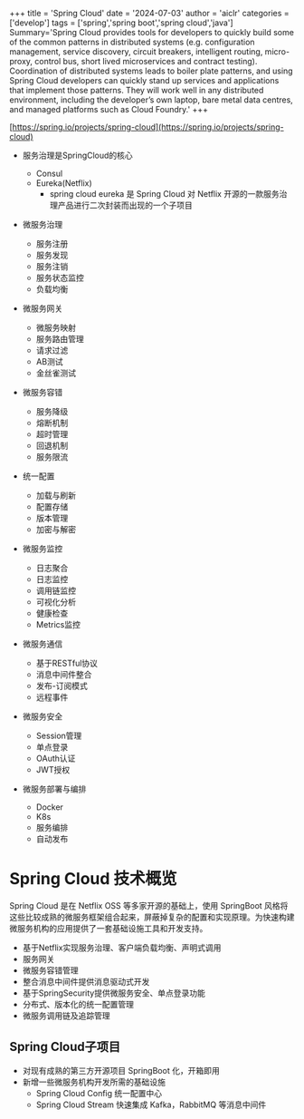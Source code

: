 +++
title = 'Spring Cloud'
date = '2024-07-03'
author = 'aiclr'
categories = ['develop']
tags = ['spring','spring boot','spring cloud','java']
Summary='Spring Cloud provides tools for developers to quickly build some of the common patterns in distributed systems (e.g. configuration management, service discovery, circuit breakers, intelligent routing, micro-proxy, control bus, short lived microservices and contract testing). Coordination of distributed systems leads to boiler plate patterns, and using Spring Cloud developers can quickly stand up services and applications that implement those patterns. They will work well in any distributed environment, including the developer’s own laptop, bare metal data centres, and managed platforms such as Cloud Foundry.'
+++

[https://spring.io/projects/spring-cloud](https://spring.io/projects/spring-cloud)

- 服务治理是SpringCloud的核心
    - Consul
    - Eureka(Netflix)
        - spring cloud eureka 是 Spring Cloud 对 Netflix 开源的一款服务治理产品进行二次封装而出现的一个子项目


- 微服务治理
    - 服务注册
    - 服务发现
    - 服务注销
    - 服务状态监控
    - 负载均衡
- 微服务网关
    - 微服务映射
    - 服务路由管理
    - 请求过滤
    - AB测试
    - 金丝雀测试
- 微服务容错
    - 服务降级
    - 熔断机制
    - 超时管理
    - 回退机制
    - 服务限流
- 统一配置
    - 加载与刷新
    - 配置存储
    - 版本管理
    - 加密与解密
- 微服务监控
    - 日志聚合
    - 日志监控
    - 调用链监控
    - 可视化分析
    - 健康检查
    - Metrics监控
- 微服务通信
    - 基于RESTful协议
    - 消息中间件整合
    - 发布-订阅模式
    - 远程事件
- 微服务安全
    - Session管理
    - 单点登录
    - OAuth认证
    - JWT授权
- 微服务部署与编排
    - Docker
    - K8s
    - 服务编排
    - 自动发布

# Spring Cloud 技术概览

Spring Cloud 是在 Netflix OSS 等多家开源的基础上，使用 SpringBoot 风格将这些比较成熟的微服务框架组合起来，屏蔽掉复杂的配置和实现原理。为快速构建微服务机构的应用提供了一套基础设施工具和开发支持。

- 基于Netflix实现服务治理、客户端负载均衡、声明式调用
- 服务网关
- 微服务容错管理
- 整合消息中间件提供消息驱动式开发
- 基于SpringSecurity提供微服务安全、单点登录功能
- 分布式、版本化的统一配置管理
- 微服务调用链及追踪管理

## Spring Cloud子项目

- 对现有成熟的第三方开源项目 SpringBoot 化，开箱即用
- 新增一些微服务机构开发所需的基础设施
    - Spring Cloud Config 统一配置中心
    - Spring Cloud Stream 快速集成 Kafka，RabbitMQ 等消息中间件